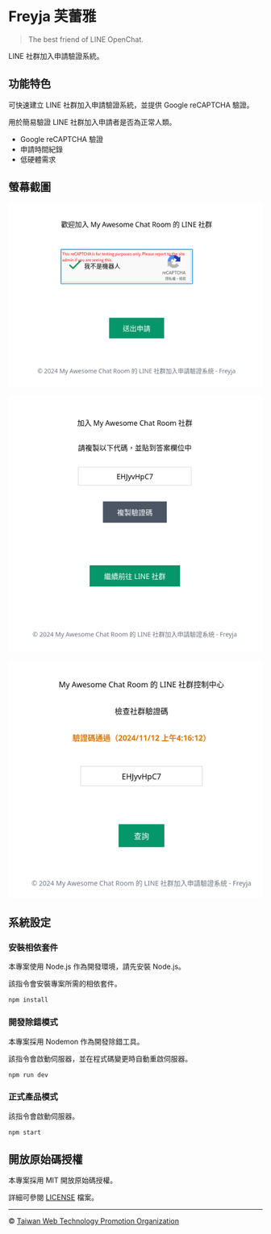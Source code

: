 # Freyja 芙蕾雅

> The best friend of LINE OpenChat.

LINE 社群加入申請驗證系統。

## 功能特色

可快速建立 LINE 社群加入申請驗證系統，並提供 Google reCAPTCHA 驗證。

用於簡易驗證 LINE 社群加入申請者是否為正常人類。

- Google reCAPTCHA 驗證
- 申請時間紀錄
- 低硬體需求

## 螢幕截圖

![index-captcha](screenshots/index-captcha.png)

![index-code](screenshots/index-code.png)

![admin](screenshots/admin.png)

## 系統設定

### 安裝相依套件

本專案使用 Node.js 作為開發環境，請先安裝 Node.js。

該指令會安裝專案所需的相依套件。

```sh
npm install
```

### 開發除錯模式

本專案採用 Nodemon 作為開發除錯工具。

該指令會啟動伺服器，並在程式碼變更時自動重啟伺服器。

```sh
npm run dev
```

### 正式產品模式

該指令會啟動伺服器。

```sh
npm start
```

## 開放原始碼授權

本專案採用 MIT 開放原始碼授權。

詳細可參閱 [LICENSE](LICENSE) 檔案。

---

&copy; [Taiwan Web Technology Promotion Organization](https://web-tech.tw)
